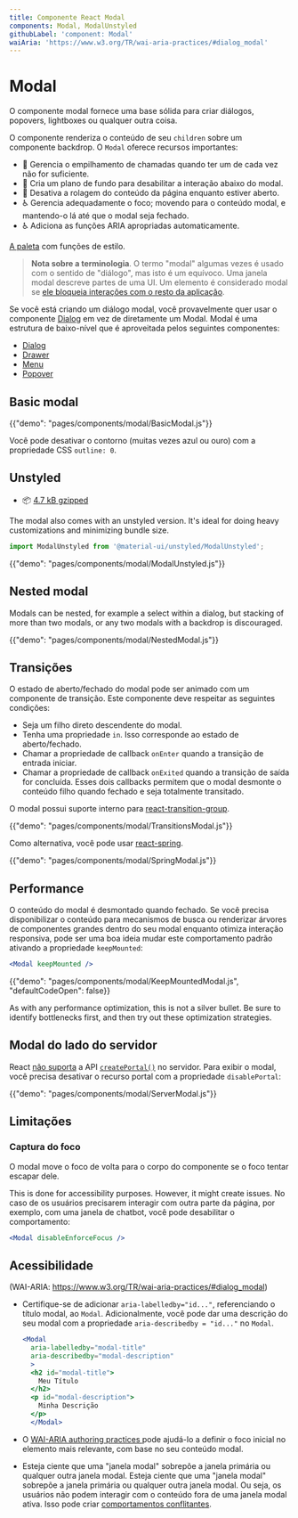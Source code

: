 ```yaml
---
title: Componente React Modal
components: Modal, ModalUnstyled
githubLabel: 'component: Modal'
waiAria: 'https://www.w3.org/TR/wai-aria-practices/#dialog_modal'
---
```


# Modal

<p class="description">O componente modal fornece uma base sólida para criar diálogos, popovers, lightboxes ou qualquer outra coisa.</p>

O componente renderiza o conteúdo de seu `children` sobre um componente backdrop. O `Modal` oferece recursos importantes:

- 💄 Gerencia o empilhamento de chamadas quando ter um de cada vez não for suficiente.
- 🔐 Cria um plano de fundo para desabilitar a interação abaixo do modal.
- 🔐 Desativa a rolagem do conteúdo da página enquanto estiver aberto.
- ♿️ Gerencia adequadamente o foco; movendo para o conteúdo modal, e mantendo-o lá até que o modal seja fechado.
- ♿️ Adiciona as funções ARIA apropriadas automaticamente.

[A paleta](/system/palette/) com funções de estilo.

> **Nota sobre a terminologia**. O termo "modal" algumas vezes é usado com o sentido de "diálogo", mas isto é um equívoco. Uma janela modal descreve partes de uma UI. Um elemento é considerado modal se [ele bloqueia interações com o resto da aplicação](https://en.wikipedia.org/wiki/Modal_window).

Se você está criando um diálogo modal, você provavelmente quer usar o componente [Dialog](/components/dialogs/) em vez de diretamente um Modal. Modal é uma estrutura de baixo-nível que é aproveitada pelos seguintes componentes:

- [Dialog](/components/dialogs/)
- [Drawer](/components/drawers/)
- [Menu](/components/menus/)
- [Popover](/components/popover/)

## Basic modal

{{"demo": "pages/components/modal/BasicModal.js"}}

Você pode desativar o contorno (muitas vezes azul ou ouro) com a propriedade CSS `outline: 0`.

## Unstyled

- 📦 [4.7 kB gzipped](https://bundlephobia.com/package/@material-ui/unstyled@next)

The modal also comes with an unstyled version. It's ideal for doing heavy customizations and minimizing bundle size.

```js
import ModalUnstyled from '@material-ui/unstyled/ModalUnstyled';
```

{{"demo": "pages/components/modal/ModalUnstyled.js"}}

## Nested modal

Modals can be nested, for example a select within a dialog, but stacking of more than two modals, or any two modals with a backdrop is discouraged.

{{"demo": "pages/components/modal/NestedModal.js"}}

## Transições

O estado de aberto/fechado do modal pode ser animado com um componente de transição. Este componente deve respeitar as seguintes condições:

- Seja um filho direto descendente do modal.
- Tenha uma propriedade `in`. Isso corresponde ao estado de aberto/fechado.
- Chamar a propriedade de callback `onEnter` quando a transição de entrada iniciar.
- Chamar a propriedade de callback `onExited` quando a transição de saída for concluída. Esses dois callbacks permitem que o modal desmonte o conteúdo filho quando fechado e seja totalmente transitado.

O modal possui suporte interno para [react-transition-group](https://github.com/reactjs/react-transition-group).

{{"demo": "pages/components/modal/TransitionsModal.js"}}

Como alternativa, você pode usar [react-spring](https://github.com/pmndrs/react-spring).

{{"demo": "pages/components/modal/SpringModal.js"}}

## Performance

O conteúdo do modal é desmontado quando fechado. Se você precisa disponibilizar o conteúdo para mecanismos de busca ou renderizar árvores de componentes grandes dentro do seu modal enquanto otimiza interação responsiva, pode ser uma boa ideia mudar este comportamento padrão ativando a propriedade `keepMounted`:

```jsx
<Modal keepMounted />
```

{{"demo": "pages/components/modal/KeepMountedModal.js", "defaultCodeOpen": false}}

As with any performance optimization, this is not a silver bullet. Be sure to identify bottlenecks first, and then try out these optimization strategies.

## Modal do lado do servidor

React [não suporta](https://github.com/facebook/react/issues/13097) a API [`createPortal()`](https://pt-br.reactjs.org/docs/portals.html) no servidor. Para exibir o modal, você precisa desativar o recurso portal com a propriedade `disablePortal`:

{{"demo": "pages/components/modal/ServerModal.js"}}

## Limitações

### Captura do foco

O modal move o foco de volta para o corpo do componente se o foco tentar escapar dele.

This is done for accessibility purposes. However, it might create issues. No caso de os usuários precisarem interagir com outra parte da página, por exemplo, com uma janela de chatbot, você pode desabilitar o comportamento:

```jsx
<Modal disableEnforceFocus />
```

## Acessibilidade

(WAI-ARIA: https://www.w3.org/TR/wai-aria-practices/#dialog_modal)

- Certifique-se de adicionar `aria-labelledby="id..."`, referenciando o título modal, ao `Modal`. Adicionalmente, você pode dar uma descrição do seu modal com a propriedade `aria-describedby = "id..."` no `Modal`.

  ```jsx
  <Modal
    aria-labelledby="modal-title"
    aria-describedby="modal-description"
    >
    <h2 id="modal-title">
      Meu Título
    </h2>
    <p id="modal-description">
      Minha Descrição
    </p>
    </Modal>
  ```

- O [WAI-ARIA authoring practices ](https://www.w3.org/TR/wai-aria-practices/examples/dialog-modal/dialog.html) pode ajudá-lo a definir o foco inicial no elemento mais relevante, com base no seu conteúdo modal.
- Esteja ciente que uma "janela modal" sobrepõe a janela primária ou qualquer outra janela modal. Esteja ciente que uma "janela modal" sobrepõe a janela primária ou qualquer outra janela modal. Ou seja, os usuários não podem interagir com o conteúdo fora de uma janela modal ativa. Isso pode criar [comportamentos conflitantes](#focus-trap).
